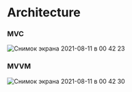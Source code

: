 # Architecture
### MVC
![Снимок экрана 2021-08-11 в 00 42 23](https://user-images.githubusercontent.com/60622982/128938952-9378d94c-285b-43e5-95d8-1e84c73c7a01.png)
### MVVM
![Снимок экрана 2021-08-11 в 00 42 30](https://user-images.githubusercontent.com/60622982/128939010-cbcc60f7-1ff3-493d-b959-04fb90a23344.png)
